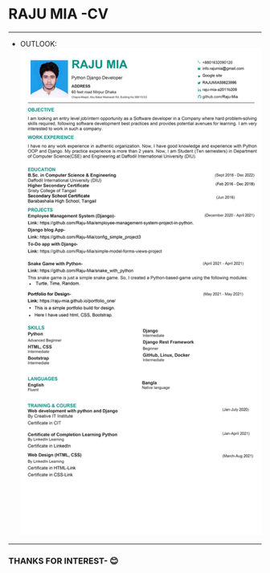 # RAJU MIA -CV
----

- OUTLOOK:
    ![Tux, the Linux mascot](RAJU_MIA_CV.jpg)




----- 
### THANKS FOR INTEREST- 😊 